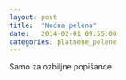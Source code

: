 ```yaml
---
layout: post
title:  "Noćna pelena"
date:   2014-02-01 09:55:00
categories: platnene_pelene
---
```


Samo za ozbiljne popišance
